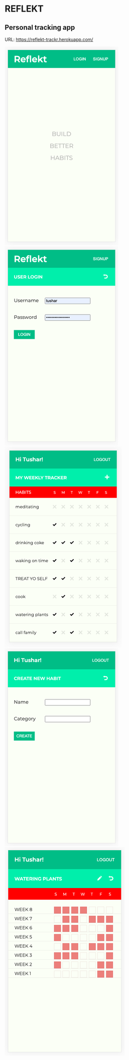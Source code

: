 # REFLEKT
## Personal tracking app

URL: https://reflekt-trackr.herokuapp.com/

![](/wireframes/reflekt-w0.png) ![](/wireframes/reflekt-w1.png)
![](/wireframes/reflekt-w2.png) ![](/wireframes/reflekt-w3.png)
![](/wireframes/reflekt-w4.png)